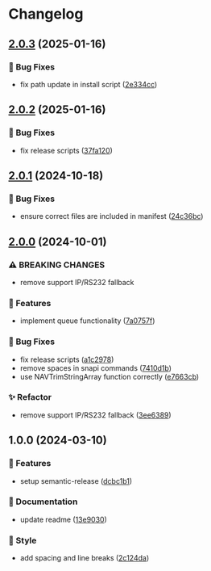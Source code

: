# Changelog

## [2.0.3](https://github.com/Norgate-AV/NAVDatabase.Amx.PanasonicProjector/compare/v2.0.2...v2.0.3) (2025-01-16)

### 🐛 Bug Fixes

- fix path update in install script ([2e334cc](https://github.com/Norgate-AV/NAVDatabase.Amx.PanasonicProjector/commit/2e334cc4089db35c0208ce3c7c8bbb0e0c0388cf))

## [2.0.2](https://github.com/Norgate-AV/NAVDatabase.Amx.PanasonicProjector/compare/v2.0.1...v2.0.2) (2025-01-16)

### 🐛 Bug Fixes

- fix release scripts ([37fa120](https://github.com/Norgate-AV/NAVDatabase.Amx.PanasonicProjector/commit/37fa120f05f899ce4fff4d880161b5001e683a6c))

## [2.0.1](https://github.com/Norgate-AV/NAVDatabase.Amx.PanasonicProjector/compare/v2.0.0...v2.0.1) (2024-10-18)

### 🐛 Bug Fixes

- ensure correct files are included in manifest ([24c36bc](https://github.com/Norgate-AV/NAVDatabase.Amx.PanasonicProjector/commit/24c36bc116df37b522e4694815820bd1fcc4f586))

## [2.0.0](https://github.com/Norgate-AV/NAVDatabase.Amx.PanasonicProjector/compare/v1.0.0...v2.0.0) (2024-10-01)

### ⚠ BREAKING CHANGES

- remove support IP/RS232 fallback

### 🌟 Features

- implement queue functionality ([7a0757f](https://github.com/Norgate-AV/NAVDatabase.Amx.PanasonicProjector/commit/7a0757f49d8641a614a74f19224d5f9fbef50085))

### 🐛 Bug Fixes

- fix release scripts ([a1c2978](https://github.com/Norgate-AV/NAVDatabase.Amx.PanasonicProjector/commit/a1c2978feeabd3923a480cd97f744737c15587ba))
- remove spaces in snapi commands ([7410d1b](https://github.com/Norgate-AV/NAVDatabase.Amx.PanasonicProjector/commit/7410d1bd873d962eb20cb1b9f1bb2a5417917ff0))
- use NAVTrimStringArray function correctly ([e7663cb](https://github.com/Norgate-AV/NAVDatabase.Amx.PanasonicProjector/commit/e7663cbeac0995103c466e8c2fd8569ebc06c93e))

### ✨ Refactor

- remove support IP/RS232 fallback ([3ee6389](https://github.com/Norgate-AV/NAVDatabase.Amx.PanasonicProjector/commit/3ee6389a6e91c3eba462c60bc4b325debcce1312))

## 1.0.0 (2024-03-10)

### 🌟 Features

- setup semantic-release ([dcbc1b1](https://github.com/Norgate-AV/NAVDatabase.Amx.PanasonicProjector/commit/dcbc1b1ce0cf3daf226db872421c7f7e8d154b58))

### 📖 Documentation

- update readme ([13e9030](https://github.com/Norgate-AV/NAVDatabase.Amx.PanasonicProjector/commit/13e90308de251b12b501a648a663dbf5cc9da70b))

### 💅 Style

- add spacing and line breaks ([2c124da](https://github.com/Norgate-AV/NAVDatabase.Amx.PanasonicProjector/commit/2c124daef3c0048bf0f36d6028b24781888db2a9))
